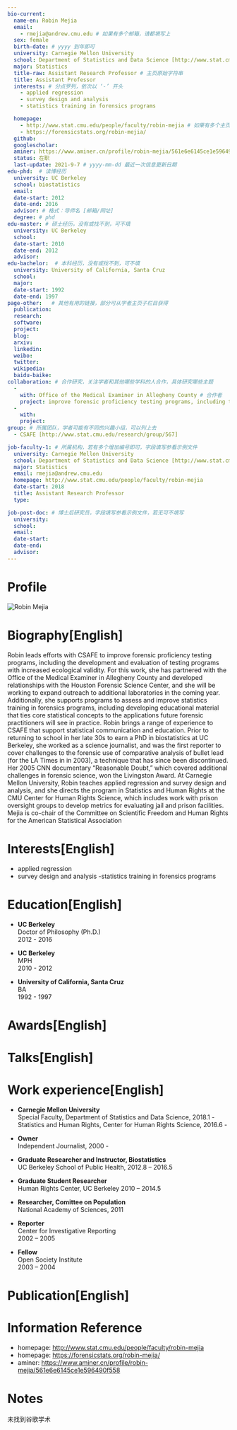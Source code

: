 ```yaml
---
bio-current:
  name-en: Robin Mejia
  email: 
    - rmejia@andrew.cmu.edu # 如果有多个邮箱，请都填写上
  sex: female
  birth-date: # yyyy 到年即可
  university: Carnegie Mellon University 
  school: Department of Statistics and Data Science [http://www.stat.cmu.edu/]
  major: Statistics
  title-raw: Assistant Research Professor # 主页原始字符串
  title: Assistant Professor
  interests: # 分点罗列，依次以 ‘-’ 开头
    - applied regression 
    - survey design and analysis
    - statistics training in forensics programs

  homepage: 
    - http://www.stat.cmu.edu/people/faculty/robin-mejia # 如果有多个主页，请都填写上
    - https://forensicstats.org/robin-mejia/
  github: 
  googlescholar:  
  aminer: https://www.aminer.cn/profile/robin-mejia/561e6e6145ce1e596490f558
  status: 在职
  last-update: 2021-9-7 # yyyy-mm-dd 最近一次信息更新日期
edu-phd:  # 读博经历
  university: UC Berkeley
  school: biostatistics
  email: 
  date-start: 2012
  date-end: 2016
  advisor: # 格式：导师名 [邮箱/网址]
  degree: # phd
edu-master: # 硕士经历，没有或找不到，可不填
  university: UC Berkeley
  school: 
  date-start: 2010
  date-end: 2012
  advisor:
edu-bachelor:  # 本科经历，没有或找不到，可不填
  university: University of California, Santa Cruz
  school: 
  major: 
  date-start: 1992
  date-end: 1997
page-other:   # 其他有用的链接，部分可从学者主页子栏目获得
  publication: 
  research: 
  software: 
  project: 
  blog: 
  arxiv: 
  linkedin: 
  weibo:
  twitter:
  wikipedia:
  baidu-baike:
collaboration: # 合作研究，关注学者和其他哪些学科的人合作，具体研究哪些主题
  - 
    with: Office of the Medical Examiner in Allegheny County # 合作者
    project: improve forensic proficiency testing programs, including the development and evaluation of testing programs with increased ecological validity # 研究主题
  - 
    with: 
    project: 
group: # 所属团队，学者可能有不同的兴趣小组，可以列上去
  - CSAFE [http://www.stat.cmu.edu/research/group/567]

job-faculty-1: # 所属机构，若有多个增加编号即可，字段填写参看示例文件
  university: Carnegie Mellon University 
  school: Department of Statistics and Data Science [http://www.stat.cmu.edu/]
  major: Statistics
  email: rmejia@andrew.cmu.edu
  homepage: http://www.stat.cmu.edu/people/faculty/robin-mejia 
  date-start: 2018
  title: Assistant Research Professor
  type: 

job-post-doc: # 博士后研究员，字段填写参看示例文件，若无可不填写
  university: 
  school: 
  email: 
  date-start: 
  date-end: 
  advisor: 
---
```


# Profile

![Robin Mejia](http://www.stat.cmu.edu/sites/default/files/faculty_pictures/mejia.png)

# Biography[English]
Robin leads efforts with CSAFE to improve forensic proficiency testing programs, including the development and evaluation of testing programs with increased ecological validity. For this work, she has partnered with the Office of the Medical Examiner in Allegheny County and developed relationships with the Houston Forensic Science Center, and she will be working to expand outreach to additional laboratories in the coming year. Additionally, she supports programs to assess and improve statistics training in forensics programs, including developing educational material that ties core statistical concepts to the applications future forensic practitioners will see in practice. Robin brings a range of experience to CSAFE that support statistical communication and education. Prior to returning to school in her late 30s to earn a PhD in biostatistics at UC Berkeley, she worked as a science journalist, and was the first reporter to cover challenges to the forensic use of comparative analysis of bullet lead (for the LA Times in in 2003), a technique that has since been discontinued. Her 2005 CNN documentary “Reasonable Doubt,” which covered additional challenges in forensic science, won the Livingston Award. At Carnegie Mellon University, Robin teaches applied regression and survey design and analysis, and she directs the program in Statistics and Human Rights at the CMU Center for Human Rights Science, which includes work with prison oversight groups to develop metrics for evaluating jail and prison facilities. Mejia is co-chair of the Committee on Scientific Freedom and Human Rights for the American Statistical Association

# Interests[English]
  - applied regression 
  - survey design and analysis
  -statistics training in forensics programs

# Education[English]
  - **UC Berkeley**  
Doctor of Philosophy (Ph.D.)  
2012 - 2016

  - **UC Berkeley**  
MPH  
2010 - 2012 

  - **University of California, Santa Cruz**  
BA  
1992 - 1997

# Awards[English]

# Talks[English]


# Work experience[English]
  - **Carnegie Mellon University**  
Special Faculty, Department of Statistics and Data Science,
2018.1 -   
Statistics and Human Rights, Center for Human Rights Science,
2016.6 - 

  - **Owner**    
Independent Journalist,
2000 - 

  - **Graduate Researcher and Instructor, Biostatistics**  
UC Berkeley School of Public Health,
2012.8 – 2016.5

  - **Graduate Student Researcher**  
Human Rights Center, UC Berkeley
2010 – 2014.5

  - **Researcher, Comittee on Population**  
National Academy of Sciences,
2011

  - **Reporter**  
Center for Investigative Reporting  
2002 – 2005

  - **Fellow**  
Open Society Institute  
2003 – 2004

# Publication[English]


# Information Reference
  - homepage: http://www.stat.cmu.edu/people/faculty/robin-mejia 
  - homepage: https://forensicstats.org/robin-mejia/ 
  - aminer: https://www.aminer.cn/profile/robin-mejia/561e6e6145ce1e596490f558

# Notes
未找到谷歌学术